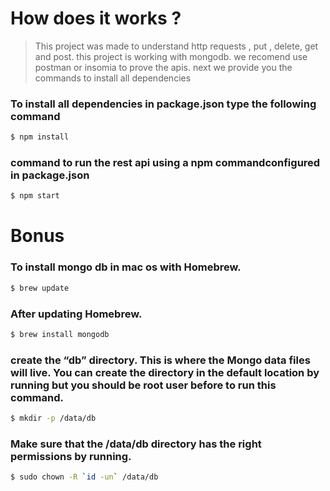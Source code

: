 # How does it works ?
> This project was made to understand http requests , put , delete, get and post.
> this project is working with mongodb. we recomend use postman or insomia to prove the apis.
>next we provide you the commands to install all dependencies
### To install all dependencies in package.json type the following command
```bash
$ npm install
```
### command to run the rest api using a npm commandconfigured in package.json
```bash
$ npm start
```
# Bonus
### To install mongo db in mac os with Homebrew.
```bash
$ brew update
```
### After updating Homebrew.
```bash
$ brew install mongodb
```
### create the “db” directory. This is where the Mongo data files will live. You can create the directory in the default location by running but you should be root user before to run this command.
```bash
$ mkdir -p /data/db
```
### Make sure that the /data/db directory has the right permissions by running.
```bash
$ sudo chown -R `id -un` /data/db
```




